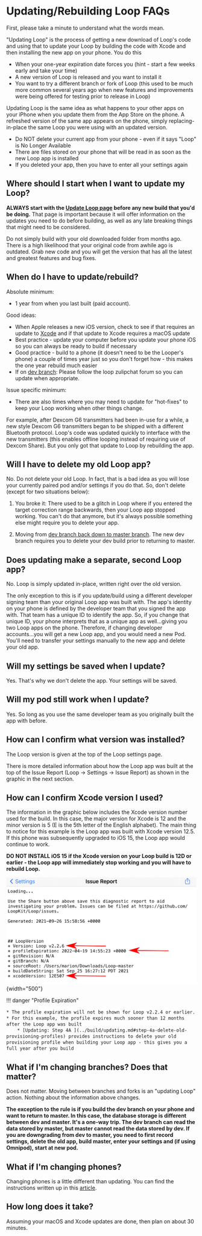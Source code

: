 # Updating/Rebuilding Loop FAQs

First, please take a minute to understand what the words mean.

"Updating Loop" is the process of getting a new download of Loop's code and using that to update your Loop by building the code with Xcode and then installing the new app on your phone. You do this

* When your one-year expiration date forces you (hint - start a few weeks early and take your time)
* A new version of Loop is released and you want to install it
* You want to try a different branch or fork of Loop (this used to be much more common several years ago when new features and improvements were being offered for testing prior to release in Loop)

Updating Loop is the same idea as what happens to your other apps on your iPhone when you update them from the App Store on the phone. A refreshed version of the same app appears on the phone, simply replacing-in-place the same Loop you were using with an updated version.

* Do NOT delete your current app from your phone - even if it says "Loop" is No Longer Available
* There are files stored on your phone that will be read in as soon as the new Loop app is installed
* If you deleted your app, then you have to enter all your settings again

## Where should I start when I want to update my Loop?

**ALWAYS start with the [Update Loop page](../build/updating.md) before any new build that you'd be doing.** That page is important because it will offer information on the updates you need to do before building, as well as any late breaking things that might need to be considered.

Do not simply build with your old downloaded folder from months ago. There is a high likelihood that your original code from awhile ago is outdated. Grab new code and you will get the version that has all the latest and greatest features and bug fixes.

## When do I have to update/rebuild?

Absolute minimum:

* 1 year from when you last built (paid account).

Good ideas:

* When Apple releases a new iOS version, check to see if that requires an update to [Xcode](../build/step8.md#how-do-all-the-minimum-versions-relate-to-each-other) and if that update to Xcode requires a macOS update
* Best practice - update your computer before you update your phone iOS so you can always be ready to build if necessary
* Good practice - build to a phone (it doesn't need to be the Looper's phone) a couple of times year just so you don't forget how - this makes the one year rebuild much easier
* If on [dev branch](branch-faqs.md#whats-going-on-in-the-dev-branch): Please follow the loop zulipchat forum so you can update when appropriate.

Issue specific minimum:

* There are also times where you may need to update for "hot-fixes" to keep your Loop working when other things change.

For example, after Dexcom G6 transmitters had been in-use for a while, a new style Dexcom G6 transmitters began to be shipped with a different Bluetooth protocol. Loop's code was updated quickly to interface with the new transmitters (this enables offline looping instead of requiring use of Dexcom Share). But you only got that update to Loop by rebuilding the app.


## Will I have to delete my old Loop app?

No. Do not delete your old Loop. In fact, that is a bad idea as you will lose your currently paired pod and/or settings if you do that. So, don't delete (except for two situations below):

1. You broke it: There used to be a glitch in Loop where if you entered the target correction range backwards, then your Loop app stopped working. You can't do that anymore, but it's always possible something else might require you to delete your app.

2. Moving from [dev branch back down to master branch](#what-if-im-changing-branches-does-that-matter). The new dev branch requires you to delete your dev build prior to returning to master.

## Does updating make a separate, second Loop app?

No. Loop is simply updated in-place, written right over the old version.

The only exception to this is if you update/build using a different developer signing team than your original Loop app was built with. The app's identity on your phone is defined by the developer team that you signed the app with. That team has a unique ID to identify the app. So, if you change that unique ID, your phone interprets that as a unique app as well...giving you two Loop apps on the phone. Therefore, if changing developer accounts...you will get a new Loop app, and you would need a new Pod. You'll need to transfer your settings manually to the new app and delete your old app.

## Will my settings be saved when I update?

Yes. That's why we don't delete the app. Your settings will be saved.

## Will my pod still work when I update?

Yes. So long as you use the same developer team as you originally built the app with before.

## How can I confirm what version was installed?

The Loop version is given at the top of the Loop settings page.

There is more detailed information about how the Loop app was built at the top of the Issue Report (Loop -> Settings -> Issue Report) as shown in the graphic in the next section.

## How can I confirm Xcode version I used?

The information in the graphic below includes the Xcode version number used for the build. In this case, the major version for Xcode is 12 and the minor version is 5 (E is the 5th letter of the English alphabet).  The main thing to notice for this example is the Loop app was built with Xcode version 12.5. If this phone was subsequently upgraded to iOS 15, the Loop app would continue to work.

**DO NOT INSTALL iOS 15 if the Xcode version on your Loop build is 12D or earlier - the Loop app will immediately stop working and you will have to rebuild Loop.**

![top of issue report showing loop, xcode and expiration](img/loop-version.svg){width="500"}

!!! danger "Profile Expiration"

    * The profile expiration will not be shown for Loop v2.2.4 or earlier.
    * For this example, the profile expires much sooner than 12 months after the Loop app was built
        * [Updating: Step 4A ](../build/updating.md#step-4a-delete-old-provisioning-profiles) provides instructions to delete your old provisioning profile when building your Loop app - this gives you a full year after you build

## What if I'm changing branches? Does that matter?

Does not matter. Moving between branches and forks is an "updating Loop" action. Nothing about the information above changes.

**The exception to the rule is if you build the dev branch on your phone and want to return to master. In this case, the database storage is different between dev and master. It's a one-way trip.  The dev branch can read the data stored by master, but master cannot read the data stored by dev. If you are downgrading from dev to master, you need to first record settings, delete the old app, build master, enter your settings and (if using Omnipod), start at new pod.**

## What if I'm changing phones?

Changing phones is a little different than updating. You can find the instructions written up in this [article](https://www.loopandlearn.org/new-device/).

## How long does it take?

Assuming your macOS and Xcode updates are done, then plan on about 30 minutes.
